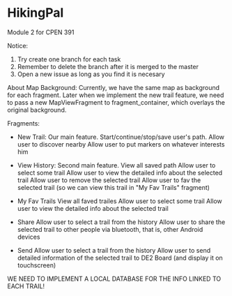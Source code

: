 # HikingPal
Module 2 for CPEN 391

Notice:
   1. Try create one branch for each task
   2. Remember to delete the branch after it is merged to the master
   3. Open a new issue as long as you find it is necesary

About Map Background:
    Currently, we have the same map as background for each fragment. Later when we implement the new trail feature, we need to pass a new MapViewFragment to fragment_container, which overlays the original background.

Fragments:
- New Trail: Our main feature. 
    Start/continue/stop/save user's path.
    Allow user to discover nearby
    Allow user to put markers on whatever interests him

- View History: Second main feature. 
    View all saved path
    Allow user to select some trail
    Allow user to view the detailed info about the selected trail
    Allow user to remove the selected trail
    Allow user to fav the selected trail (so we can view this trail in "My Fav Trails" fragment)

- My Fav Trails
    View all faved trailes 
    Allow user to select some trail
    Allow user to view the detailed info about the selected trail

- Share
    Allow user to select a trail from the history
    Allow user to share the selected trail to other people via bluetooth, that is, other Android devices

- Send
    Allow user to select a trail from the history
    Allow user to send detailed information of the selected trail to DE2 Board (and display it on touchscreen)

WE NEED TO IMPLEMENT A LOCAL DATABASE FOR THE INFO LINKED TO EACH TRAIL!
